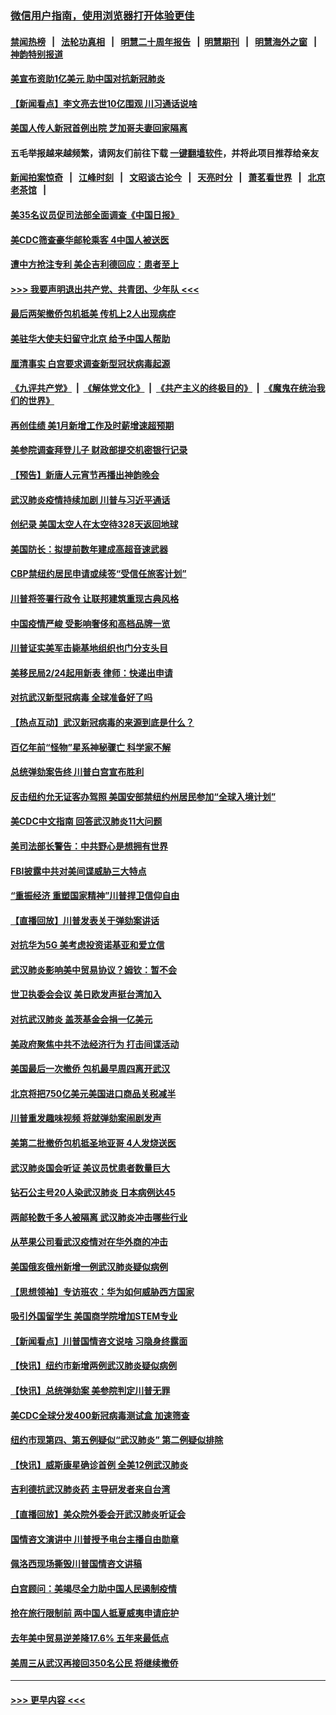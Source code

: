 ### [微信用户指南，使用浏览器打开体验更佳](https://github.com/gfw-breaker/banned-news1/blob/master/indexes/wechat-guide.md?t=0)
#### [禁闻热榜](热点新闻.md?t=0)  &nbsp;&nbsp;|&nbsp;&nbsp; [法轮功真相](https://github.com/gfw-breaker/truth/blob/master/README.md?t=0) &nbsp;&nbsp;|&nbsp;&nbsp; [明慧二十周年报告](https://github.com/gfw-breaker/mh-reports/blob/master/README.md?t=0) &nbsp;&nbsp;|&nbsp;&nbsp;[明慧期刊](https://github.com/gfw-breaker/mh-qikan) &nbsp;&nbsp;|&nbsp;&nbsp; [明慧海外之窗](https://github.com/gfw-breaker/mh-news/blob/master/README.md?t=0) &nbsp;&nbsp;|&nbsp;&nbsp; [神韵特别报道](https://github.com/gfw-breaker/mh-news/blob/master/shenyun.md?t=0)
#### [美宣布资助1亿美元 助中国对抗新冠肺炎](../pages/nsc412/n11852531.md?t=02080533) 
#### [【新闻看点】李文亮去世10亿围观 川习通话说啥](../pages/nsc412/n11852360.md?t=02080533) 
#### [美国人传人新冠首例出院 芝加哥夫妻回家隔离](../pages/nsc412/n11852452.md?t=02080533) 
#### 五毛举报越来越频繁，请网友们前往下载 [一键翻墙软件](https://github.com/gfw-breaker/ssr-accounts)，并将此项目推荐给亲友
#### [新闻拍案惊奇](https://github.com/gfw-breaker/banned-news1/blob/master/pages/link4.md) &nbsp;&nbsp;|&nbsp;&nbsp; [江峰时刻](https://github.com/gfw-breaker/banned-news1/blob/master/pages/link4.md) &nbsp;&nbsp;|&nbsp;&nbsp; [文昭谈古论今](https://github.com/gfw-breaker/banned-news1/blob/master/pages/link4.md) &nbsp;&nbsp;|&nbsp;&nbsp; [天亮时分](https://github.com/gfw-breaker/banned-news1/blob/master/pages/link4.md) &nbsp;&nbsp;|&nbsp;&nbsp; [萧茗看世界](https://github.com/gfw-breaker/banned-news1/blob/master/pages/link4.md) &nbsp;&nbsp;|&nbsp;&nbsp; [北京老茶馆](https://github.com/gfw-breaker/banned-news1/blob/master/pages/link4.md) &nbsp;&nbsp;|&nbsp;&nbsp; 
#### [美35名议员促司法部全面调查《中国日报》](../pages/nsc412/n11852435.md?t=02080533) 
#### [美CDC筛查豪华邮轮乘客 4中国人被送医](../pages/nsc412/n11852085.md?t=02080533) 
#### [遭中方抢注专利 美企吉利德回应：患者至上](../pages/nsc412/n11852037.md?t=02080533) 
#### [>>> 我要声明退出共产党、共青团、少年队 <<<](https://github.com/begood0513/goodnews/blob/master/quit/letter.md) 
#### [最后两架撤侨包机抵美 传机上2人出现病症](../pages/nsc412/n11852173.md?t=02080533) 
#### [美驻华大使夫妇留守北京 给予中国人帮助](../pages/nsc412/n11852165.md?t=02080533) 
#### [厘清事实 白宫要求调查新型冠状病毒起源](../pages/nsc412/n11852106.md?t=02080533) 
#### [《九评共产党》](https://github.com/begood0513/9ping.md/blob/master/README.md) &nbsp;|&nbsp; [《解体党文化》](../../../../jtdwh.md/blob/master/README.md)  &nbsp;|&nbsp; [《共产主义的终极目的》](../../../../gczydzjmd.md/blob/master/README.md) &nbsp;|&nbsp; [《魔鬼在统治我们的世界》](../../../../mgztzwmdsj.md/blob/master/README.md) 
#### [再创佳绩 美1月新增工作及时薪增速超预期](../pages/nsc412/n11852174.md?t=02080533) 
#### [美参院调查拜登儿子 财政部提交机密银行记录](../pages/nsc412/n11851808.md?t=02080533) 
#### [【预告】新唐人元宵节再播出神韵晚会](../pages/nsc412/n11843192.md?t=02080533) 
#### [武汉肺炎疫情持续加剧 川普与习近平通话](../pages/nsc412/n11851613.md?t=02080533) 
#### [创纪录 美国太空人在太空待328天返回地球](../pages/nsc412/n11851266.md?t=02080533) 
#### [美国防长：拟提前数年建成高超音速武器](../pages/nsc412/n11850959.md?t=02080533) 
#### [CBP禁纽约居民申请或续签“受信任旅客计划”](../pages/nsc412/n11850857.md?t=02080533) 
#### [川普将签署行政令 让联邦建筑重现古典风格](../pages/nsc412/n11850654.md?t=02080533) 
#### [中国疫情严峻 受影响奢侈和高档品牌一览](../pages/nsc412/n11850319.md?t=02080533) 
#### [川普证实美军击毙基地组织也门分支头目](../pages/nsc412/n11850383.md?t=02080533) 
#### [美移民局2/24起用新表 律师：快递出申请](../pages/nsc412/n11848220.md?t=02080533) 
#### [对抗武汉新型冠病毒 全球准备好了吗](../pages/nsc412/n11850142.md?t=02080533) 
#### [【热点互动】武汉新冠病毒的来源到底是什么？](../pages/nsc412/n11849749.md?t=02080533) 
#### [百亿年前“怪物”星系神秘骤亡 科学家不解](../pages/nsc412/n11849863.md?t=02080533) 
#### [总统弹劾案告终 川普白宫宣布胜利](../pages/nsc412/n11849985.md?t=02080533) 
#### [反击纽约允无证客办驾照  美国安部禁纽约州居民参加“全球入境计划”](../pages/nsc412/n11849828.md?t=02080533) 
#### [美CDC中文指南 回答武汉肺炎11大问题](../pages/nsc412/n11849703.md?t=02080533) 
#### [美司法部长警告：中共野心是想拥有世界](../pages/nsc412/n11849769.md?t=02080533) 
#### [FBI披露中共对美间谍威胁三大特点](../pages/nsc412/n11849700.md?t=02080533) 
#### [“重振经济 重塑国家精神”川普捍卫信仰自由](../pages/nsc412/n11849641.md?t=02080533) 
#### [【直播回放】川普发表关于弹劾案讲话](../pages/nsc412/n11849472.md?t=02080533) 
#### [对抗华为5G 美考虑投资诺基亚和爱立信](../pages/nsc412/n11849510.md?t=02080533) 
#### [武汉肺炎影响美中贸易协议？姆钦：暂不会](../pages/nsc412/n11849497.md?t=02080533) 
#### [世卫执委会会议 美日欧发声挺台湾加入](../pages/nsc412/n11849433.md?t=02080533) 
#### [对抗武汉肺炎 盖茨基金会捐一亿美元](../pages/nsc412/n11848953.md?t=02080533) 
#### [美政府聚焦中共不法经济行为 打击间谍活动](../pages/nsc412/n11849322.md?t=02080533) 
#### [美国最后一次撤侨 包机最早周四离开武汉](../pages/nsc412/n11849395.md?t=02080533) 
#### [北京将把750亿美元美国进口商品关税减半](../pages/nsc412/n11848896.md?t=02080533) 
#### [川普重发趣味视频 将就弹劾案闹剧发声](../pages/nsc412/n11848715.md?t=02080533) 
#### [美第二批撤侨包机抵圣地亚哥 4人发烧送医](../pages/nsc412/n11847923.md?t=02080533) 
#### [武汉肺炎国会听证 美议员忧患者数量巨大](../pages/nsc412/n11844851.md?t=02080533) 
#### [钻石公主号20人染武汉肺炎 日本病例达45](../pages/nsc412/n11847823.md?t=02080533) 
#### [两邮轮数千多人被隔离 武汉肺炎冲击哪些行业](../pages/nsc412/n11847456.md?t=02080533) 
#### [从苹果公司看武汉疫情对在华外商的冲击](../pages/nsc412/n11847586.md?t=02080533) 
#### [美国俄亥俄州新增一例武汉肺炎疑似病例](../pages/nsc412/n11847714.md?t=02080533) 
#### [【思想领袖】专访班农：华为如何威胁西方国家](../pages/nsc412/n11847306.md?t=02080533) 
#### [吸引外国留学生 美国商学院增加STEM专业](../pages/nsc412/n11847417.md?t=02080533) 
#### [【新闻看点】川普国情咨文说啥 习隐身终露面](../pages/nsc412/n11847016.md?t=02080533) 
#### [【快讯】纽约市新增两例武汉肺炎疑似病例](../pages/nsc412/n11847250.md?t=02080533) 
#### [【快讯】总统弹劾案 美参院判定川普无罪](../pages/nsc412/n11847316.md?t=02080533) 
#### [美CDC全球分发400新冠病毒测试盒 加速筛查](../pages/nsc412/n11847260.md?t=02080533) 
#### [纽约市现第四、第五例疑似“武汉肺炎”   第二例疑似排除](../pages/nsc412/n11847332.md?t=02080533) 
#### [【快讯】威斯康星确诊首例 全美12例武汉肺炎](../pages/nsc412/n11847162.md?t=02080533) 
#### [吉利德抗武汉肺炎药 主导研发者来自台湾](../pages/nsc412/n11847064.md?t=02080533) 
#### [【直播回放】美众院外委会开武汉肺炎听证会](../pages/nsc412/n11846727.md?t=02080533) 
#### [国情咨文演讲中 川普授予电台主播自由勋章](../pages/nsc412/n11846815.md?t=02080533) 
#### [佩洛西现场撕毁川普国情咨文讲稿](../pages/nsc412/n11846724.md?t=02080533) 
#### [白宫顾问：美竭尽全力助中国人民遏制疫情](../pages/nsc412/n11846756.md?t=02080533) 
#### [抢在旅行限制前 两中国人抵夏威夷申请庇护](../pages/nsc412/n11846866.md?t=02080533) 
#### [去年美中贸易逆差降17.6% 五年来最低点](../pages/nsc412/n11846755.md?t=02080533) 
#### [美周三从武汉再接回350名公民 将继续撤侨](../pages/nsc412/n11846705.md?t=02080533) 

----
#### [ >>> 更早内容 <<< ](../indexes/nsc412-earlier.md)
